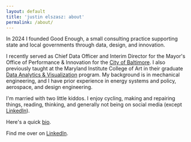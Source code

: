 ```yaml
---
layout: default
title: 'justin elszasz: about'
permalink: /about/
---
```


In 2024 I founded Good Enough, a small consulting practice supporting state and local governments through data, design, and innovation.

I recently served as Chief Data Officer and Interim Director for the Mayor's Office of Performance & Innovation for the [City of Baltimore](https://mayor.baltimorecity.gov/). I also previously taught at the Maryland Institute College of Art in their graduate [Data Analytics & Visualization](https://www.mica.edu/graduate-programs/data-analytics-and-visualization-mps/) program. My background is in mechanical engineering, and I have prior experience in energy systems and policy, aerospace, and design engineering.

I'm married with two little kiddos. I enjoy cycling, making and repairing things, reading, thinking, and generally not being on social media (except [LinkedIn](https://www.linkedin.com/in/justinelszasz/)). 

Here's a quick [bio](https://docs.google.com/document/d/1YV9a9LUMPcRLqWlIrI5RWEa1-SsrhnRFKkk5j_0VeAk/edit?usp=sharing).

Find me over on [LinkedIn](https://www.linkedin.com/in/justinelszasz).